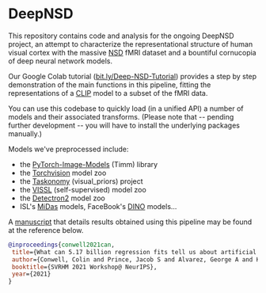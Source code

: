 # DeepNSD
 
 This repository contains code and analysis for the ongoing DeepNSD project, an attempt to characterize the representational structure of human visual cortex with the massive [NSD](http://naturalscenesdataset.org/) fMRI dataset and a bountiful cornucopia of deep neural network models.
 
 Our Google Colab tutorial ([bit.ly/Deep-NSD-Tutorial](https://bit.ly/Deep-NSD-Tutorial)) provides a step by step demonstration of the main functions in this pipeline, fitting the representations of a [CLIP](https://github.com/openai/CLIP) model to a subset of the fMRI data.
 
 You can use this codebase to quickly load (in a unified API) a number of models and their associated transforms. (Please note that -- pending further development -- you will have to install the underlying packages manually.) 
 
 Models we've preprocessed include:
 
 - the [PyTorch-Image-Models](https://github.com/rwightman/pytorch-image-models) (Timm) library
- the [Torchvision](https://pytorch.org/vision/stable/models.html) model zoo
- the [Taskonomy](http://taskonomy.stanford.edu/) (visual_priors) project
- the [VISSL](https://vissl.ai/) (self-supervised) model zoo
- the [Detectron2](https://github.com/facebookresearch/detectron2) model zoo
- ISL's [MiDas](https://github.com/isl-org/MiDaS) models, FaceBook's [DINO](https://github.com/facebookresearch/dino) models...
 
 A [manuscript](https://openreview.net/pdf?id=i_xiyGq6FNT) that details results obtained using this pipeline may be found at the reference below.
 
 ```bibtex
 @inproceedings{conwell2021can,
  title={What can 5.17 billion regression fits tell us about artificial models of the human visual system?},
  author={Conwell, Colin and Prince, Jacob S and Alvarez, George A and Konkle, Talia},
  booktitle={SVRHM 2021 Workshop@ NeurIPS},
  year={2021}
}
```
